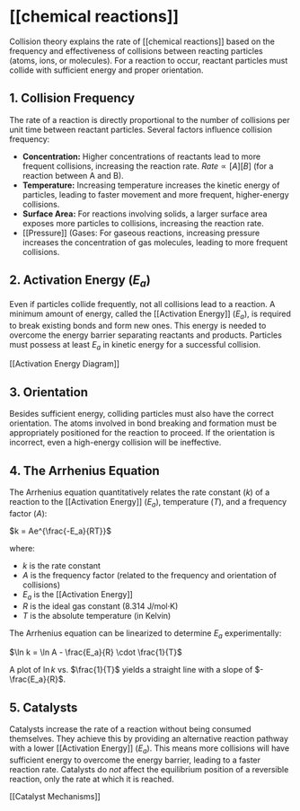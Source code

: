 # [[chemical reactions]]

Collision theory explains the rate of [[chemical reactions]] based on the frequency and effectiveness of collisions between reacting particles (atoms, ions, or molecules).  For a reaction to occur, reactant particles must collide with sufficient energy and proper orientation.

## 1. Collision Frequency

The rate of a reaction is directly proportional to the number of collisions per unit time between reactant particles.  Several factors influence collision frequency:

* **Concentration:** Higher concentrations of reactants lead to more frequent collisions, increasing the reaction rate.  $Rate \propto [A][B]$ (for a reaction between A and B).
* **Temperature:** Increasing temperature increases the kinetic energy of particles, leading to faster movement and more frequent, higher-energy collisions.
* **Surface Area:** For reactions involving solids, a larger surface area exposes more particles to collisions, increasing the reaction rate.
* [[Pressure]] (Gases: For gaseous reactions, increasing pressure increases the concentration of gas molecules, leading to more frequent collisions.

## 2. Activation Energy ($E_a$)

Even if particles collide frequently, not all collisions lead to a reaction.  A minimum amount of energy, called the [[Activation Energy]] ($E_a$), is required to break existing bonds and form new ones.  This energy is needed to overcome the energy barrier separating reactants and products.  Particles must possess at least $E_a$ in kinetic energy for a successful collision.

[[Activation Energy Diagram]]

## 3. Orientation

Besides sufficient energy, colliding particles must also have the correct orientation.  The atoms involved in bond breaking and formation must be appropriately positioned for the reaction to proceed.  If the orientation is incorrect, even a high-energy collision will be ineffective.

## 4. The Arrhenius Equation

The Arrhenius equation quantitatively relates the rate constant ($k$) of a reaction to the [[Activation Energy]] ($E_a$), temperature ($T$), and a frequency factor ($A$):

$k = Ae^{\frac{-E_a}{RT}}$

where:

* $k$ is the rate constant
* $A$ is the frequency factor (related to the frequency and orientation of collisions)
* $E_a$ is the [[Activation Energy]]
* $R$ is the ideal gas constant (8.314 J/mol·K)
* $T$ is the absolute temperature (in Kelvin)


The Arrhenius equation can be linearized to determine $E_a$ experimentally:

$\ln k = \ln A - \frac{E_a}{R} \cdot \frac{1}{T}$

A plot of $\ln k$ vs. $\frac{1}{T}$ yields a straight line with a slope of $-\frac{E_a}{R}$.

## 5. Catalysts

Catalysts increase the rate of a reaction without being consumed themselves. They achieve this by providing an alternative reaction pathway with a lower [[Activation Energy]] ($E_a$).  This means more collisions will have sufficient energy to overcome the energy barrier, leading to a faster reaction rate.  Catalysts do *not* affect the equilibrium position of a reversible reaction, only the rate at which it is reached.

[[Catalyst Mechanisms]]